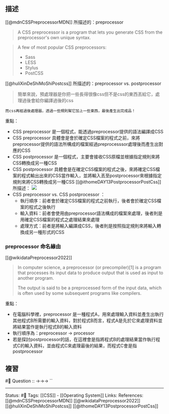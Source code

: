

## 描述

[[@mdnCSSPreprocessorMDN]] 所描述的：preprocessor
> A CSS preprocessor is a program that lets you generate CSS from the preprocessor's own unique syntax.


> A few of most popular CSS preprocessors:
> - Sass
> - LESS
> - Stylus
> - PostCSS

[[@huliXinDeShiMoShiPostcss]] 所描述的：preprocessor vs. postprocessor
> 簡單來說，預處理器是你把一些長得很像css但不是css的東西丟給它，處理過後會給你編譯過後的css  
> 
	而css再經過後處理器，透過一些規則幫它加上一些東西，最後產生出完成品！

重點：
- CSS preprocessor 是一個程式，能透過preprocessor提供的語法編譯成CSS
- CSS preprocessor 具體會是會於確定CSS檔案的程式之前，來將preprocessor提供的語法所構成的檔案經過preprocesssor處理後而產生出對應的CSS
- CSS postprocessor 是一個程式，主要會接收CSS原檔並根據指定規則來將CSS轉換成另一種CSS
- CSS postprocessor 具體會是在確定CSS檔案的程式之後，來將確定CSS檔案的程式輸出出來的CSS當作輸入，並將輸入丟至postprocessor來根據指定規則來將CSS轉換成另一種CSS
[[@ithomeDAY13PostprocessorPostCss]] 所描述：
![](https://i.imgur.com/VCgqqTv.png)
- CSS preprocessor vs. CSS postprocessor ：
	- 執行順序：前者會於確定CSS檔案的程式之前執行，後者會於確定CSS檔案的程式之後執行
	- 輸入資料：前者會使用由preprocessor語法構成的檔案來處理，後者則是用確定CSS檔案的程式之處理結果來處理
	- 處理方式：前者是將輸入編譯成CSS，後者則是按照指定規則來將輸入轉換成另一種形式的CSS
### preprocessor 命名緣由

[[@wikidataPreprocessor2022]]
> In computer science, a preprocessor (or precompiler)[1] is a program that processes its input data to produce output that is used as input to another program. 
> 
> The output is said to be a preprocessed form of the input data, which is often used by some subsequent programs like compilers.


重點：
- 在電腦科學裡，preprocessor 是一種程式A，用來處理輸入資料並產生出執行其他程式B所需要的輸入資料，對於程式B而言，程式A是先於它來處理資料並將結果當作是執行程式B的輸入資料
- 執行順序為：preprocessor -> processor 
- 若是探討postprocessor的話，在這裡會是指將程式B的處理結果當作執行程式C的輸入資料，並由程式C來處理最後的結果，而程式C會是指postprocessor



## 複習
#🧠 Question :: ->->-> ``

---
Status: #🌱 
Tags:
[[CSS]] - [[Operating System]]
Links:
References:
[[@mdnCSSPreprocessorMDN]]
[[@wikidataPreprocessor2022]]
[[@huliXinDeShiMoShiPostcss]]
[[@ithomeDAY13PostprocessorPostCss]]